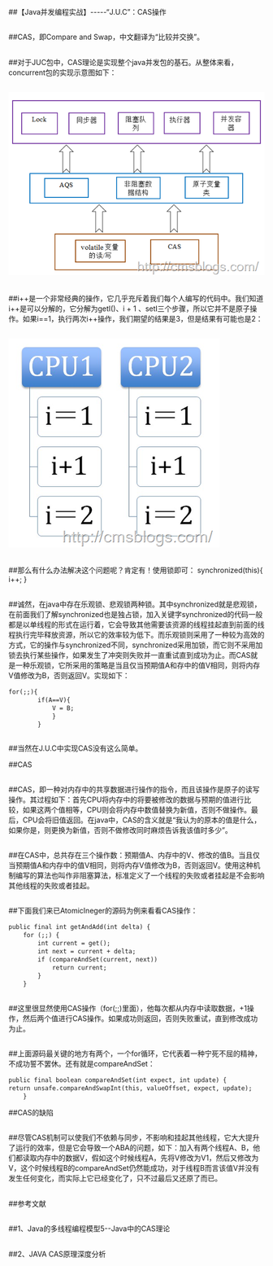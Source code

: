 ##【Java并发编程实战】-----“J.U.C”：CAS操作

##
##CAS，即Compare and Swap，中文翻译为“比较并交换”。  

##
##对于JUC包中，CAS理论是实现整个java并发包的基石。从整体来看，concurrent包的实现示意图如下：  

##
## ![Alt text](../md/img/381060-20151207091824371-428282003.png)  

##
##i++是一个非常经典的操作，它几乎充斥着我们每个人编写的代码中。我们知道i++是可以分解的，它分解为getI()、i + 1 、setI三个步骤，所以它并不是原子操作。如果i==1，执行两次i++操作，我们期望的结果是3，但是结果有可能也是2：  

##
## ![Alt text](../md/img/381060-20151207091827730-1038485635.png)  

##
##那么有什么办法解决这个问题呢？肯定有！使用锁即可：     	synchronized(this){
            i++;
        	}




##
##诚然，在java中存在乐观锁、悲观锁两种锁。其中synchronized就是悲观锁，在前面我们了解synchronized也是独占锁，加入关键字synchronized的代码一般都是以单线程的形式在运行着，它会导致其他需要该资源的线程挂起直到前面的线程执行完毕释放资源，所以它的效率较为低下。而乐观锁则采用了一种较为高效的方式，它的操作与synchronized不同，synchronized采用加锁，而它则不采用加锁去执行某些操作，如果发生了冲突则失败并一直重试直到成功为止。而CAS就是一种乐观锁，它所采用的策略是当且仅当预期值A和存中的值V相同，则将内存V值修改为B，否则返回V。实现如下：


  	for(;;){
            if(A==V){
                V = B;
            	}
        	}




##
##当然在J.U.C中实现CAS没有这么简单。


##CAS



##
##CAS，即一种对内存中的共享数据进行操作的指令，而且该操作是原子的读写操作。其过程如下：首先CPU将内存中的将要被修改的数据与预期的值进行比较，如果这两个值相等，CPU则会将内存中数值替换为新值，否则不做操作。最后，CPU会将旧值返回。在java中，CAS的含义就是“我认为的原本的值是什么，如果你是，则更换为新值，否则不做修改同时麻烦告诉我该值时多少”。



##
##在CAS中，总共存在三个操作数：预期值A、内存中的V、修改的值B。当且仅当预期值A和内存中的值V相同，则将内存V值修改为B，否则返回V。使用这种机制编写的算法也叫作非阻塞算法，标准定义了一个线程的失败或者挂起是不会影响其他线程的失败或者挂起。



##
##下面我们来已AtomicIneger的源码为例来看看CAS操作：


  	public final int getAndAdd(int delta) {
        for (;;) {
            int current = get();
            int next = current + delta;
            if (compareAndSet(current, next))
                return current;
        	}
    	}




##
##这里很显然使用CAS操作（for(;;)里面），他每次都从内存中读取数据，+1操作，然后两个值进行CAS操作。如果成功则返回，否则失败重试，直到修改成功为止。



##
##上面源码最关键的地方有两个，一个for循环，它代表着一种宁死不屈的精神，不成功誓不罢休。还有就是compareAndSet：


  	public final boolean compareAndSet(int expect, int update) {
    return unsafe.compareAndSwapInt(this, valueOffset, expect, update);
    	}



##CAS的缺陷



##
##尽管CAS机制可以使我们不依赖与同步，不影响和挂起其他线程，它大大提升了运行的效率，但是它会导致一个ABA的问题，如下：加入有两个线程A、B，他们都读取内存中的数据V，假如这个时候线程A，先将V修改为V1，然后又修改为V，这个时候线程B的compareAndSet仍然能成功，对于线程B而言该值V并没有发生任何变化，而实际上它已经变化了，只不过最后又还原了而已。



##
##



##
##参考文献



##
##1、Java的多线程编程模型5--Java中的CAS理论



##
##2、JAVA CAS原理深度分析